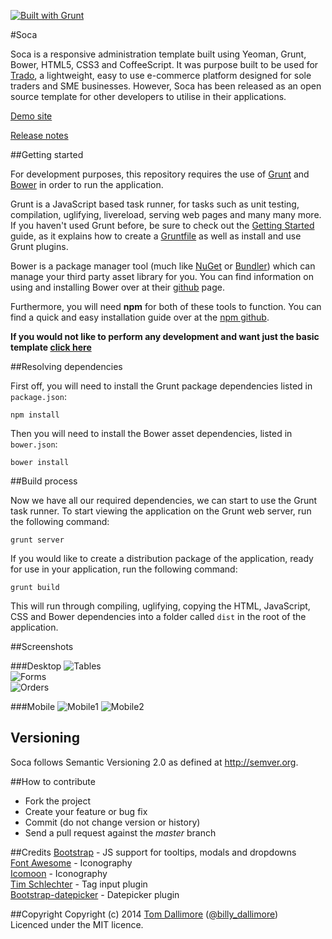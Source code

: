[![Built with Grunt](https://cdn.gruntjs.com/builtwith.png)](http://gruntjs.com/)

#Soca

Soca is a responsive administration template built using Yeoman, Grunt, Bower, HTML5, CSS3 and CoffeeScript. It was purpose built to be used for [Trado](https://github.com/Jellyfishboy/trado), a lightweight, easy to use e-commerce platform designed for sole traders and SME businesses. However, Soca has been released as an open source template for other developers to utilise in their applications.

[Demo site](http://soca.tomdallimore.com/)

[Release notes](http://release.tomdallimore.com/)

##Getting started

For development purposes, this repository requires the use of [Grunt](http://gruntjs.com/) and [Bower](http://bower.io/) in order to run the application.

Grunt is a JavaScript based task runner, for tasks such as unit testing, compilation, uglifying, livereload, serving web pages and many many more. If you haven't used Grunt before, be sure to check out the [Getting Started](http://gruntjs.com/getting-started) guide, as it explains how to create a [Gruntfile](http://gruntjs.com/sample-gruntfile) as well as install and use Grunt plugins. 

Bower is a package manager tool (much like [NuGet](http://www.nuget.org/) or [Bundler](http://bundler.io/)) which can manage your third party asset library for you. You can find information on using and installing Bower over at their [github](https://github.com/bower/bower) page.

Furthermore, you will need **npm** for both of these tools to function. You can find a quick and easy installation guide over at the [npm github](https://github.com/npm/npm).

**If you would not like to perform any development and want just the basic template [click here](http://tomdallimore.com/wp-content/uploads/soca.zip)**

##Resolving dependencies

First off, you will need to install the Grunt package dependencies listed in `package.json`:

    npm install

Then you will need to install the Bower asset dependencies, listed in `bower.json`:

    bower install

##Build process

Now we have all our required dependencies, we can start to use the Grunt task runner. To start viewing the application on the Grunt web server, run the following command:

    grunt server

If you would like to create a distribution package of the application, ready for use in your application, run the following command:

    grunt build

This will run through compiling, uglifying, copying the HTML, JavaScript, CSS and Bower dependencies into a folder called `dist` in the root of the application.

##Screenshots

###Desktop
![Tables](http://tomdallimore.com/wp-content/uploads/2014/04/soca_1.png "Tables")  
![Forms](http://tomdallimore.com/wp-content/uploads/2014/04/soca_2.png "Forms")  
![Orders](http://tomdallimore.com/wp-content/uploads/2014/04/soca_3.png "Orders")  

###Mobile
![Mobile1](http://tomdallimore.com/wp-content/uploads/2014/04/soca_4.png "Mobile1")
![Mobile2](http://tomdallimore.com/wp-content/uploads/2014/04/soca_5.png "Mobile2")

## Versioning

Soca follows Semantic Versioning 2.0 as defined at
<http://semver.org>.

##How to contribute

* Fork the project
* Create your feature or bug fix
* Commit (do not change version or history)
* Send a pull request against the *master* branch

##Credits
[Bootstrap](http://getbootstrap.com/) - JS support for tooltips, modals and dropdowns   
[Font Awesome](http://fortawesome.github.com/Font-Awesome/) - Iconography   
[Icomoon](http://icomoon.io/) - Iconography     
[Tim Schlechter](https://github.com/TimSchlechter/bootstrap-tagsinput) - Tag input plugin   
[Bootstrap-datepicker](http://www.eyecon.ro/bootstrap-datepicker/) - Datepicker plugin

##Copyright
Copyright (c) 2014 [Tom Dallimore](http://www.tomdallimore.com) ([@billy_dallimore](http://twitter.com/billy_dallimore))  
Licenced under the MIT licence.




